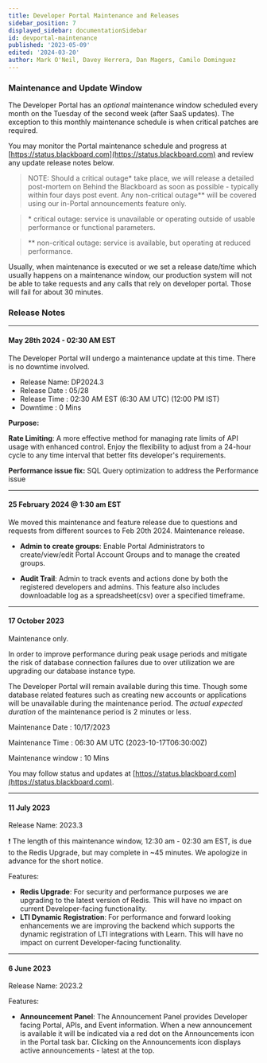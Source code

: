 ```yaml
---
title: Developer Portal Maintenance and Releases
sidebar_position: 7
displayed_sidebar: documentationSidebar
id: devportal-maintenance
published: '2023-05-09'
edited: '2024-03-20'
author: Mark O'Neil, Davey Herrera, Dan Magers, Camilo Dominguez
---
```


<VersioningTracker frontMatter={frontMatter}/>

### Maintenance and Update Window

The Developer Portal has an _optional_ maintenance window scheduled every month on the Tuesday of the second week (after SaaS updates). The exception to this monthly maintenance schedule is when critical patches are required.

You may monitor the Portal maintenance schedule and progress at [https://status.blackboard.com](https://status.blackboard.com) and review any update release notes below.

> NOTE: Should a critical outage\* take place, we will release a detailed post-mortem on Behind the Blackboard as soon as possible - typically within four days post event. Any non-critical outage\*\* will be covered using our in-Portal announcements feature only.

> \* critical outage: service is unavailable or operating outside of usable performance or functional parameters.

> \*\* non-critical outage: service is available, but operating at reduced performance.

Usually, when maintenance is executed or we set a release date/time which usually happens on a maintenance window, our production system will not be able to take requests and any calls that rely on developer portal. Those will fail for about 30 minutes.

### Release Notes

---

#### May 28th 2024 - 02:30 AM EST

The Developer Portal will undergo a maintenance update at this time. There is no downtime involved.

- Release Name: DP2024.3
- Release Date : 05/28
- Release Time : 02:30 AM EST (6:30 AM UTC) (12:00 PM IST)
- Downtime : 0 Mins

**Purpose:**

**Rate Limiting**:
A more effective method for managing rate limits of API usage with enhanced control. Enjoy the flexibility to adjust from a 24-hour cycle to any time interval that better fits developer's requirements.

**Performance issue fix:**
SQL Query optimization to address the Performance issue

---

#### 25 February 2024 @ 1:30 am EST

We moved this maintenance and feature release due to questions and requests from different sources to Feb 20th 2024. Maintenance release.

- **Admin to create groups**: Enable Portal Administrators to create/view/edit Portal Account Groups and to manage the created groups.

- **Audit Trail**: Admin to track events and actions done by both the registered developers and admins. This feature also includes downloadable log as a spreadsheet(csv) over a specified timeframe.

---

#### 17 October 2023

Maintenance only.

In order to improve performance during peak usage periods and mitigate the risk of database connection failures due to over utilization we are upgrading our database instance type.

The Developer Portal will remain available during this time. Though some database related features such as creating new accounts or applications will be unavailable during the maintenance period. The _actual expected duration_ of the maintenance period is 2 minutes or less.

Maintenance Date : 10/17/2023

Maintenance Time : 06:30 AM UTC (2023-10-17T06:30:00Z)

Maintenance window : 10 Mins

You may follow status and updates at [https://status.blackboard.com](https://status.blackboard.com).

---

#### 11 July 2023

Release Name: 2023.3

:exclamation: The length of this maintenance window, 12:30 am - 02:30 am EST, is due to the Redis Upgrade, but may complete in ~45 minutes. We apologize in advance for the short notice.

Features:

- **Redis Upgrade**: For security and performance purposes we are upgrading to the latest version of Redis. This will have no impact on current Developer-facing functionality.
- **LTI Dynamic Registration**: For performance and forward looking enhancements we are improving the backend which supports the dynamic registration of LTI integrations with Learn. This will have no impact on current Developer-facing functionality.

---

#### 6 June 2023

Release Name: 2023.2

Features:

- **Announcement Panel**: The Announcement Panel provides Developer facing Portal, APIs, and Event information. When a new announcement is available it will be indicated via a red dot on the Announcements icon in the Portal task bar. Clicking on the Announcements icon displays active announcements - latest at the top.

<AuthorBox frontMatter={frontMatter}/>
